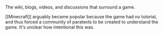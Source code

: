 The wiki, blogs, videos, and discussions that surround a game.

[[Minecraft]] arguably became popular because the game had no tutorial, and thus forced a community of paratexts to be created to understand the game. It's unclear how intentional this was.
